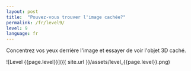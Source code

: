 ```yaml
---
layout: post
title:  "Pouvez-vous trouver l'image cachée?"
permalink: /fr/level9/
level: 9
language: fr
---
```

Concentrez vos yeux derrière l'image et essayer de voir l'objet 3D caché.

![Level {{page.level}}]({{ site.url }}/assets/level_{{page.level}}.png)